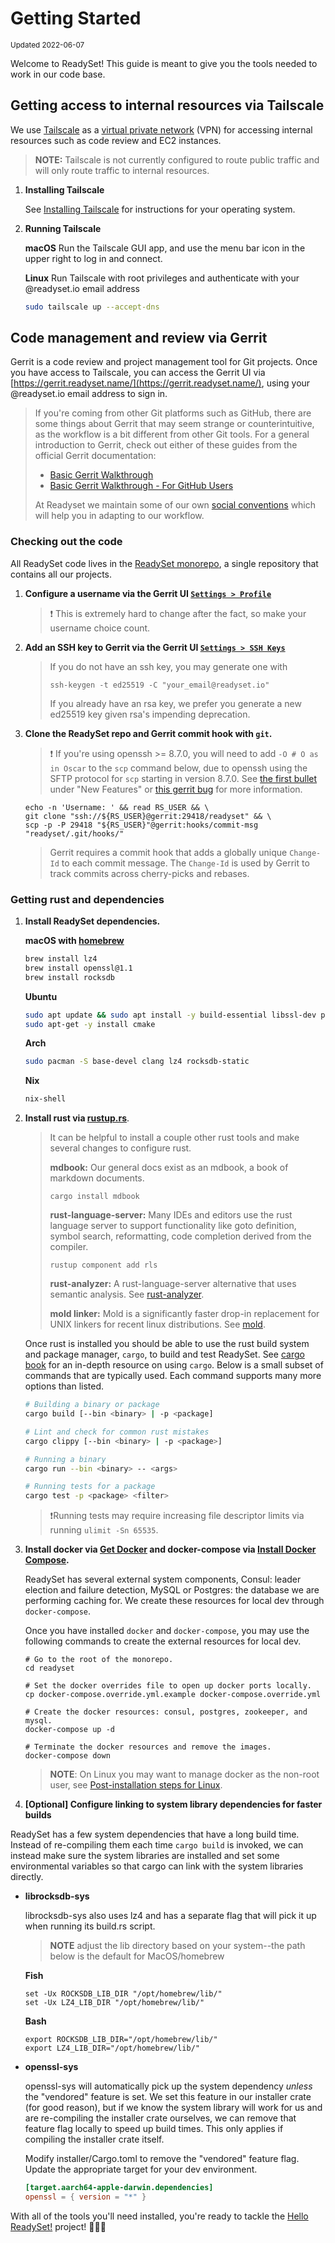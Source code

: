 # Getting Started
<sub>Updated 2022-06-07</sub>

Welcome to ReadySet! This guide is meant to give you the tools needed to work in our code base.
<!-- toc -->
## Getting access to internal resources via Tailscale
We use [Tailscale](https://tailscale.com/) as a [virtual private network](https://en.wikipedia.org/wiki/Virtual_private_network) (VPN)
for accessing internal resources such as code review and EC2 instances.

> **NOTE:**  Tailscale is not currently configured to route public traffic and will only route traffic to internal resources.

1. **Installing Tailscale**

    See [Installing Tailscale](https://tailscale.com/download) for instructions for your operating system.

2. **Running Tailscale**

    **macOS**
    Run the Tailscale GUI app, and use the menu bar icon in the upper right to log in and connect.

    **Linux**
    Run Tailscale with root privileges and authenticate with your @readyset.io email address
    ```bash
    sudo tailscale up --accept-dns
    ```

## Code management and review via Gerrit
Gerrit is a code review and project management tool for Git projects. Once you have access to Tailscale,
you can access the Gerrit UI via [https://gerrit.readyset.name/](https://gerrit.readyset.name/), using your
@readyset.io email address to sign in.

> If you're coming from other Git platforms such as GitHub, there are some things about Gerrit that
> may seem strange or counterintuitive, as the workflow is a bit different from other Git tools.
> For a general introduction to Gerrit, check out either of these guides from the
> official Gerrit documentation:
> * [Basic Gerrit Walkthrough](https://gerrit.readyset.name/Documentation/intro-gerrit-walkthrough.html)
> * [Basic Gerrit Walkthrough - For GitHub Users](https://gerrit.readyset.name/Documentation/intro-gerrit-walkthrough-github.html)
>
> At Readyset we maintain some of our own [social conventions](./gerrit.md) which will help you in adapting to our workflow.

### Checking out the code
All ReadySet code lives in the [ReadySet monorepo](https://gerrit.readyset.name/admin/repos/readyset), a single repository that contains all our projects.

1. **Configure a username via the Gerrit UI [`Settings > Profile`](https://gerrit.readyset.name/settings/#Profile)**

    > ❗ This is extremely hard to change after the fact, so make your username choice count.

2. **Add an SSH key to Gerrit via the Gerrit UI [`Settings > SSH Keys`](https://gerrit.readyset.name/settings/#SSHKeys)**

    > If you do not have an ssh key, you may generate one with
    > ```
    > ssh-keygen -t ed25519 -C "your_email@readyset.io"
    > ```
    >
    > If you already have an rsa key, we prefer you generate a new ed25519 key given
    > rsa's impending deprecation.

3. **Clone the ReadySet repo and Gerrit commit hook with `git`.**
    > ❗ If you're using openssh >= 8.7.0, you will need to add `-O # O as in Oscar` to the `scp`
    > command below, due to openssh using the SFTP protocol for `scp` starting in version 8.7.0.
    > See [the first bullet](https://www.openssh.com/txt/release-8.7) under "New Features" or
    > [this gerrit bug](https://bugs.chromium.org/p/gerrit/issues/detail?id=15944) for more
    > information.

    ```
    echo -n 'Username: ' && read RS_USER && \
    git clone "ssh://${RS_USER}@gerrit:29418/readyset" && \
    scp -p -P 29418 "${RS_USER}"@gerrit:hooks/commit-msg "readyset/.git/hooks/"
    ```

    > Gerrit requires a commit hook that adds a globally unique `Change-Id` to each commit message.
    > The `Change-Id` is used by Gerrit to track commits across cherry-picks and rebases.

### Getting rust and dependencies

1. **Install ReadySet dependencies.**

   **macOS with [homebrew](https://brew.sh/)**
   ```bash
   brew install lz4
   brew install openssl@1.1
   brew install rocksdb
   ```

   **Ubuntu**

   ```bash
   sudo apt update && sudo apt install -y build-essential libssl-dev pkg-config llvm clang liblz4-dev librocksdb-dev
   sudo apt-get -y install cmake
   ```

   **Arch**

   ```bash
   sudo pacman -S base-devel clang lz4 rocksdb-static
   ```

   **Nix**
   ```bash
   nix-shell
   ```

2. **Install rust via [rustup.rs](https://rustup.rs/)**.

     > It can be helpful to install a couple other rust tools and make several changes to configure rust.
     >
     > **mdbook:** Our general docs exist as an mdbook, a book of markdown documents.
     > ```
     > cargo install mdbook
     > ```
     >
     > **rust-language-server:** Many IDEs and editors use the rust language server to support functionality
     > like goto definition, symbol search, reformatting, code completion derived from the compiler.
     > ```
     > rustup component add rls
     > ```
     >
     > **rust-analyzer:** A rust-language-server alternative that uses semantic analysis. See [rust-analyzer](https://rust-analyzer.github.io/).
     >
     > **mold linker:** Mold is a significantly faster drop-in replacement for UNIX linkers for recent linux distributions.
     >                  See [mold](https://github.com/rui314/mold).

     Once rust is installed you should be able to use the rust build system and package manager, `cargo`, to build and
     test ReadySet. See [cargo book](https://doc.rust-lang.org/cargo/) for an in-depth resource on using `cargo`. Below is a
     small subset of commands that are typically used. Each command supports many more options than listed.

     ```bash
     # Building a binary or package
     cargo build [--bin <binary> | -p <package]

     # Lint and check for common rust mistakes
     cargo clippy [--bin <binary> | -p <package>]

     # Running a binary
     cargo run --bin <binary> -- <args>

     # Running tests for a package
     cargo test -p <package> <filter>
     ```

     > ❗Running tests may require increasing file descriptor limits via running `ulimit -Sn 65535`.

3. **Install docker via [Get Docker](https://docs.docker.com/get-docker/) and docker-compose via [Install Docker Compose](https://docs.docker.com/compose/install/).**

   ReadySet has several external system components, Consul: leader election and failure detection, MySQL or Postgres: the database we are
   performing caching for. We create these resources for local dev through `docker-compose`.

   Once you have installed `docker` and `docker-compose`, you may use the following commands to create the external resources for local dev.

   ```
   # Go to the root of the monorepo.
   cd readyset

   # Set the docker overrides file to open up docker ports locally.
   cp docker-compose.override.yml.example docker-compose.override.yml

   # Create the docker resources: consul, postgres, zookeeper, and mysql.
   docker-compose up -d

   # Terminate the docker resources and remove the images.
   docker-compose down
   ```

   > **NOTE**: On Linux you may want to manage docker as the non-root user, see [Post-installation steps for Linux](https://docs.docker.com/engine/install/linux-postinstall/).

4. **[Optional] Configure linking to system library dependencies for faster builds**

  ReadySet has a few system dependencies that have a long build time. Instead
  of re-compiling them each time `cargo build` is invoked, we can instead make
  sure the system libraries are installed and set some environmental variables
  so that cargo can link with the system libraries directly.

  - **librocksdb-sys**

    librocksdb-sys also uses lz4 and has a separate flag that will pick it up
    when running its build.rs script.

    > **NOTE** adjust the lib directory based on your system--the path below is
    > the default for MacOS/homebrew

    **Fish**
    ```
    set -Ux ROCKSDB_LIB_DIR "/opt/homebrew/lib/"
    set -Ux LZ4_LIB_DIR "/opt/homebrew/lib/"
    ```

    **Bash**
    ```
    export ROCKSDB_LIB_DIR="/opt/homebrew/lib/"
    export LZ4_LIB_DIR="/opt/homebrew/lib/"
    ```
  - **openssl-sys**

    openssl-sys will automatically pick up the system dependency _unless_ the
    "vendored" feature is set. We set this feature in our installer crate (for
    good reason), but if we know the system library will work for us and are
    re-compiling the installer crate ourselves, we can remove that feature flag
    locally to speed up build times. This only applies if compiling the
    installer crate itself.

    Modify installer/Cargo.toml to remove the "vendored" feature flag. Update
    the appropriate target for your dev environment.

    ```toml
    [target.aarch64-apple-darwin.dependencies]
    openssl = { version = "*" }
    ```

With all of the tools you'll need installed, you're ready to tackle the [Hello ReadySet!](./hello_readyset.md) project! 🎉🎉🎉
